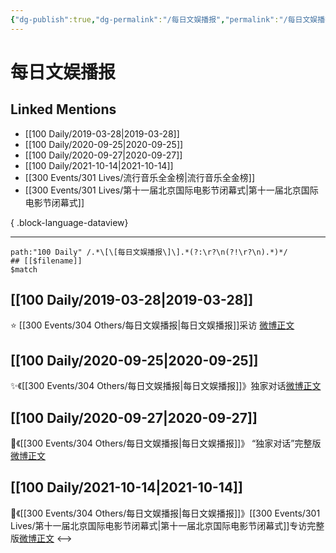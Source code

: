 ```yaml
---
{"dg-publish":true,"dg-permalink":"/每日文娱播报","permalink":"/每日文娱播报/","created":"2022-12-22T14:51:53.000+08:00","updated":"2023-04-10T17:10:03.000+08:00"}
---
```


# 每日文娱播报

## Linked Mentions
- [[100 Daily/2019-03-28\|2019-03-28]]
- [[100 Daily/2020-09-25\|2020-09-25]]
- [[100 Daily/2020-09-27\|2020-09-27]]
- [[100 Daily/2021-10-14\|2021-10-14]]
- [[300 Events/301 Lives/流行音乐全金榜\|流行音乐全金榜]]
- [[300 Events/301 Lives/第十一届北京国际电影节闭幕式\|第十一届北京国际电影节闭幕式]]

{ .block-language-dataview}

---

```expander
path:"100 Daily" /.*\[\[每日文娱播报\]\].*(?:\r?\n(?!\r?\n).*)*/
## [[$filename]]
$match
```
## [[100 Daily/2019-03-28\|2019-03-28]]
⭐ [[300 Events/304 Others/每日文娱播报\|每日文娱播报]]采访 [微博正文](https://weibo.com/6466290670/Hn3kdklML)
## [[100 Daily/2020-09-25\|2020-09-25]]
✨《[[300 Events/304 Others/每日文娱播报\|每日文娱播报]]》独家对话[微博正文](https://m.weibo.cn/6466290670/4553143973841243)
## [[100 Daily/2020-09-27\|2020-09-27]]
🎵《[[300 Events/304 Others/每日文娱播报\|每日文娱播报]]》
“独家对话”完整版[微博正文](https://m.weibo.cn/6466290670/4553890533481735)

## [[100 Daily/2021-10-14\|2021-10-14]]
🌟《[[300 Events/304 Others/每日文娱播报\|每日文娱播报]]》[[300 Events/301 Lives/第十一届北京国际电影节闭幕式\|第十一届北京国际电影节闭幕式]]专访完整版[微博正文](https://m.weibo.cn/6466290670/4692281137038350)
<-->